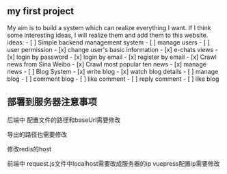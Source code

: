 ## my first project
My aim is to build a system which can realize everything I want.
If I think some interesting ideas, I will realize them and add them to this website.
ideas:
    - [ ] Simple backend management system
        - [ ] manage users
            - [ ] user permission
            - [x] change user's basic information
        - [x] e-chats views
        - [x] login by password
        - [x] login by email
        - [x] register by email
    - [x] Crawl news from Sina Weibo
        - [x] Crawl most popular ten news
        - [x] manage news
    - [ ]  Blog System
        - [x] write blog
        - [x] watch blog details
        - [ ] manage blog
        - [ ] comment blog
            - [ ] like comment
        - [ ] reply comment
        - [ ] like blog

## 部署到服务器注意事项

后端中 配置文件的路径和baseUrl需要修改

导出的路径也需要修改

修改redis的host



前端中 request.js文件中localhost需要改成服务器的ip
vuepress配置ip需要修改



